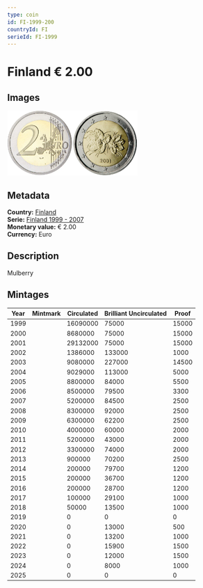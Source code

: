 ```yaml
---
type: coin
id: FI-1999-200
countryId: FI
serieId: FI-1999
---
```


# Finland € 2.00

## Images

<img src="../../../Images/common-2002-200.webp" height="150" alt="Front image"><img src="Images/finland-1999-200.webp" height="150" alt="Back image">

## Metadata

**Country:** [Finland](../index.md)\
**Serie:** [Finland 1999 - 2007](index.md)\
**Monetary value:** € 2.00\
**Currency:** Euro

## Description

Mulberry

## Mintages

| Year | Mintmark | Circulated | Brilliant Uncirculated | Proof |
| ---- | -------- | ---------- | ---------------------- | ----- |
| 1999 |          | 16090000   | 75000                  | 15000 |
| 2000 |          | 8680000    | 75000                  | 15000 |
| 2001 |          | 29132000   | 75000                  | 15000 |
| 2002 |          | 1386000    | 133000                 | 1000  |
| 2003 |          | 9080000    | 227000                 | 14500 |
| 2004 |          | 9029000    | 113000                 | 5000  |
| 2005 |          | 8800000    | 84000                  | 5500  |
| 2006 |          | 8500000    | 79500                  | 3300  |
| 2007 |          | 5200000    | 84500                  | 2500  |
| 2008 |          | 8300000    | 92000                  | 2500  |
| 2009 |          | 6300000    | 62200                  | 2500  |
| 2010 |          | 4000000    | 60000                  | 2000  |
| 2011 |          | 5200000    | 43000                  | 2000  |
| 2012 |          | 3300000    | 74000                  | 2000  |
| 2013 |          | 900000     | 70200                  | 2500  |
| 2014 |          | 200000     | 79700                  | 1200  |
| 2015 |          | 200000     | 36700                  | 1200  |
| 2016 |          | 200000     | 28700                  | 1200  |
| 2017 |          | 100000     | 29100                  | 1000  |
| 2018 |          | 50000      | 13500                  | 1000  |
| 2019 |          | 0          | 0                      | 0     |
| 2020 |          | 0          | 13000                  | 500   |
| 2021 |          | 0          | 13200                  | 1000  |
| 2022 |          | 0          | 15900                  | 1500  |
| 2023 |          | 0          | 12000                  | 1500  |
| 2024 |          | 0          | 8000                   | 1000  |
| 2025 |          | 0          | 0                      | 0     |
